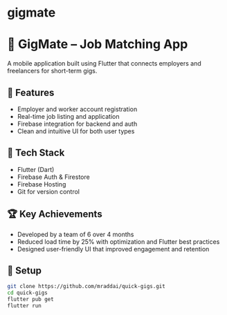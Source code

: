 # gigmate
# 🚀 GigMate – Job Matching App

A mobile application built using Flutter that connects employers and freelancers for short-term gigs.

## 📱 Features

- Employer and worker account registration
- Real-time job listing and application
- Firebase integration for backend and auth
- Clean and intuitive UI for both user types

## 🧰 Tech Stack

- Flutter (Dart)
- Firebase Auth & Firestore
- Firebase Hosting
- Git for version control

## 🏆 Key Achievements

- Developed by a team of 6 over 4 months
- Reduced load time by 25% with optimization and Flutter best practices
- Designed user-friendly UI that improved engagement and retention

## 🔧 Setup

```bash
git clone https://github.com/mraddai/quick-gigs.git
cd quick-gigs
flutter pub get
flutter run
